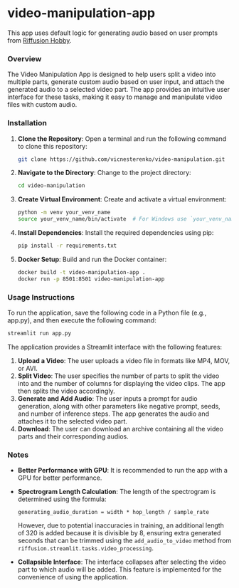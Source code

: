 # video-manipulation-app

This app uses default logic for generating audio based on user prompts from [Riffusion Hobby](https://github.com/riffusion/riffusion-hobby).

### Overview

The Video Manipulation App is designed to help users split a video into multiple parts, generate custom audio based on user input, and attach the generated audio to a selected video part. The app provides an intuitive user interface for these tasks, making it easy to manage and manipulate video files with custom audio.

### Installation

1. **Clone the Repository**: Open a terminal and run the following command to clone this repository:

   ```bash
   git clone https://github.com/vicnesterenko/video-manipulation.git
   ```

2. **Navigate to the Directory**: Change to the project directory:

   ```bash
   cd video-manipulation
   ```

3. **Create Virtual Environment**: Create and activate a virtual environment:

   ```bash
   python -m venv your_venv_name
   source your_venv_name/bin/activate  # For Windows use `your_venv_name\Scripts\activate`
   ```

4. **Install Dependencies**: Install the required dependencies using pip:

   ```bash
   pip install -r requirements.txt
   ```

5. **Docker Setup**: Build and run the Docker container:

   ```bash
   docker build -t video-manipulation-app .
   docker run -p 8501:8501 video-manipulation-app
   ```

### Usage Instructions

To run the application, save the following code in a Python file (e.g., app.py), and then execute the following command:

 ```bash
 streamlit run app.py
 ```

The application provides a Streamlit interface with the following features:

1. **Upload a Video**: The user uploads a video file in formats like MP4, MOV, or AVI.
2. **Split Video**: The user specifies the number of parts to split the video into and the number of columns for displaying the video clips. The app then splits the video accordingly.
3. **Generate and Add Audio**: The user inputs a prompt for audio generation, along with other parameters like negative prompt, seeds, and number of inference steps. The app generates the audio and attaches it to the selected video part.
4. **Download**: The user can download an archive containing all the video parts and their corresponding audios.

### Notes

- **Better Performance with GPU**: It is recommended to run the app with a GPU for better performance.
- **Spectrogram Length Calculation**: The length of the spectrogram is determined using the formula:

  ```text
  generating_audio_duration = width * hop_length / sample_rate
  ```

  However, due to potential inaccuracies in training, an additional length of 320 is added because it is divisible by 8, ensuring extra generated seconds that can be trimmed using the `add_audio_to_video` method from `riffusion.streamlit.tasks.video_processing`.
- **Collapsible Interface**: The interface collapses after selecting the video part to which audio will be added. This feature is implemented for the convenience of using the application.
